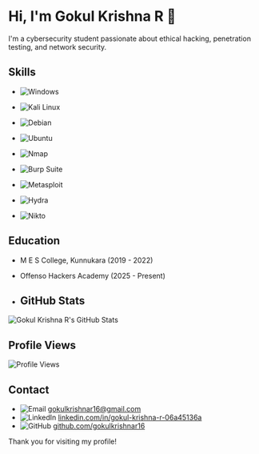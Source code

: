 
# Hi, I'm Gokul Krishna R 👋

I'm a cybersecurity student passionate about ethical hacking, penetration testing, and network security.

## Skills
- ![Windows](https://img.shields.io/badge/Windows-0078D6?style=for-the-badge&logo=windows&logoColor=white)  
- ![Kali Linux](https://img.shields.io/badge/Kali_Linux-557C94?style=for-the-badge&logo=kalilinux&logoColor=white)  
- ![Debian](https://img.shields.io/badge/Debian-A81D33?style=for-the-badge&logo=debian&logoColor=white)  
- ![Ubuntu](https://img.shields.io/badge/Ubuntu-E95420?style=for-the-badge&logo=ubuntu&logoColor=white)  

- ![Nmap](https://img.shields.io/badge/Nmap-9E4784?style=for-the-badge&logo=nmap&logoColor=white)  
- ![Burp Suite](https://img.shields.io/badge/Burp_Suite-FE7F00?style=for-the-badge&logo=burpsuite&logoColor=white)  
- ![Metasploit](https://img.shields.io/badge/Metasploit-FF5C57?style=for-the-badge&logo=metasploit&logoColor=white)  
- ![Hydra](https://img.shields.io/badge/Hydra-4B0082?style=for-the-badge)  
- ![Nikto](https://img.shields.io/badge/Nikto-5c5c5c?style=for-the-badge&logo=nikto)  

## Education
- M E S College, Kunnukara (2019 - 2022)  
- Offenso Hackers Academy (2025 - Present)

-   ## GitHub Stats

![Gokul Krishna R's GitHub Stats](https://github-readme-stats.vercel.app/api?username=gokulkrishnar16&show_icons=true&hide_title=true&count_private=true&include_all_commits=true&hide=prs&line_height=24)

## Profile Views

![Profile Views](https://komarev.com/ghpvc/?username=gokulkrishnar16&style=flat&color=blue)



## Contact
- ![Email](https://img.icons8.com/ios-filled/20/4f9eed/email.png) gokulkrishnar16@gmail.com  
- ![LinkedIn](https://img.icons8.com/ios-filled/20/4f9eed/linkedin.png) [linkedin.com/in/gokul-krishna-r-06a45136a](https://www.linkedin.com/in/gokul-krishna-r-06a45136a)  
- ![GitHub](https://img.icons8.com/ios-glyphs/20/4f9eed/github.png) [github.com/gokulkrishnar16](https://github.com/gokulkrishnar16)  

Thank you for visiting my profile!
